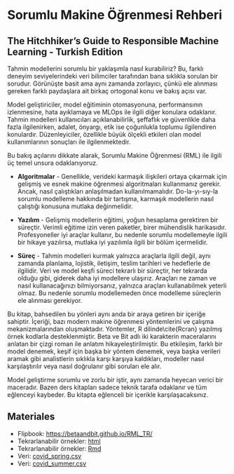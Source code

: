 # Sorumlu Makine Öğrenmesi Rehberi

## The Hitchhiker’s Guide to Responsible Machine Learning - Turkish Edition

Tahmin modellerini sorumlu bir yaklaşımla nasıl kurabiliriz? Bu, farklı deneyim seviyelerindeki veri bilimciler tarafından bana sıklıkla sorulan bir sorudur. Görünüşte basit ama aynı zamanda zorlayıcı, çünkü ele alınması gereken farklı paydaşlara ait birkaç ortogonal konu ve bakış açısı var.

Model geliştiriciler, model eğitiminin otomasyonuna, performansının izlenmesine, hata ayıklamaya ve MLOps ile ilgili diğer konulara odaklanır. Tahmin modelleri kullanıcıları açıklanabilirlik, şeffaflık ve güvenlikle daha fazla ilgilenirken, adalet, önyargı, etik ise çoğunlukla toplumu ilgilendiren konulardır. Düzenleyiciler, özellikle büyük ölçekli etkileri olan model kullanımlarının sonuçları ile ilgilenmektedir.

Bu bakış açılarını dikkate alarak, Sorumlu Makine Öğrenmesi (RML) ile ilgili üç temel unsura odaklanıyoruz.

* **Algoritmalar** - Genellikle, verideki karmaşık ilişkileri ortaya çıkarmak için gelişmiş ve esnek makine öğrenmesi algoritmaları kullanmanız gerekir. Ancak, nasıl çalıştıkları anlaşılmadan kullanılmamalıdır. Do\-la\-yı\-sıy\-la sorumlu modelleme hakkında bir tartışma, karmaşık modellerin nasıl çalıştığı konusuna mutlaka değinmelidir.

* **Yazılım** - Gelişmiş modellerin eğitimi, yoğun hesaplama gerektiren bir süreçtir. Verimli eğitime izin veren paketler, birer mühendislik harikasıdır. Profesyoneller iyi araçlar kullanır, bu nedenle sorumlu modellemeyle ilgili bir hikaye yazılırsa, mutlaka iyi yazılımla ilgili bir bölüm içermelidir.

* **Süreç** - Tahmin modelleri kurmak yalnızca araçlarla ilgili değil, aynı zamanda planlama, lojistik, iletişim, teslim tarihleri ve hedeflerle de ilgilidir. Veri ve model keşfi süreci tekrarlı bir süreçtir, her tekrarda olduğu gibi, giderek daha iyi modellere ulaşırız. Araçları ne zaman ve nasıl kullanacağınızı bilmiyorsanız, yalnızca araçları kullanabilmek yeterli olmaz. Bu nedenle sorumlu modellemeden önce modelleme süreçlerin ele alınması gerekiyor.

Bu kitap, bahsedilen bu yönleri aynı anda bir araya getiren bir içeriğe sahiptir. İçeriği, bazı modern makine öğrenmesi yöntemlerini ve çalışma mekanizmalarından oluşmaktadır. Yöntemler, R dilinde\cite{Rcran} yazılmış örnek kodlarla desteklenmiştir. Beta ve Bit adlı iki karakterin maceralarını anlatan bir çizgi roman ile anlatım hikayeleştirilmiştir. Bu etkileşim, farklı bir model denemek, keşif için başka bir yöntem denemek, veya başka verileri aramak gibi analistlerin sıklıkla karşı karşıya kaldıkları, modeller nasıl karşılaştırılır veya nasıl doğrulanır gibi soruları ele alır.

Model geliştirme sorumlu ve zorlu bir iştir, aynı zamanda heyecan verici bir maceradır. Bazen ders kitapları sadece teknik tarafa odaklanır ve tüm eğlenceyi kaybeder.
Bu kitapta eğlenceli bir içerikle karşılaşacaksınız.


## Materiales 

* Flipbook: https://betaandbit.github.io/RML_TR/
* Tekrarlanabilir örnekler: [html](https://htmlpreview.github.io/?https://github.com/BetaAndBit/RML/blob/main/data/modelsXAI.html)
* Tekrarlanabilir örnekler: [Rmd](data/modelsXAI.Rmd)
* Veri: [covid_spring.csv](data/covid_spring.csv)
* Veri: [covid_summer.csv](data/covid_summer.csv)


